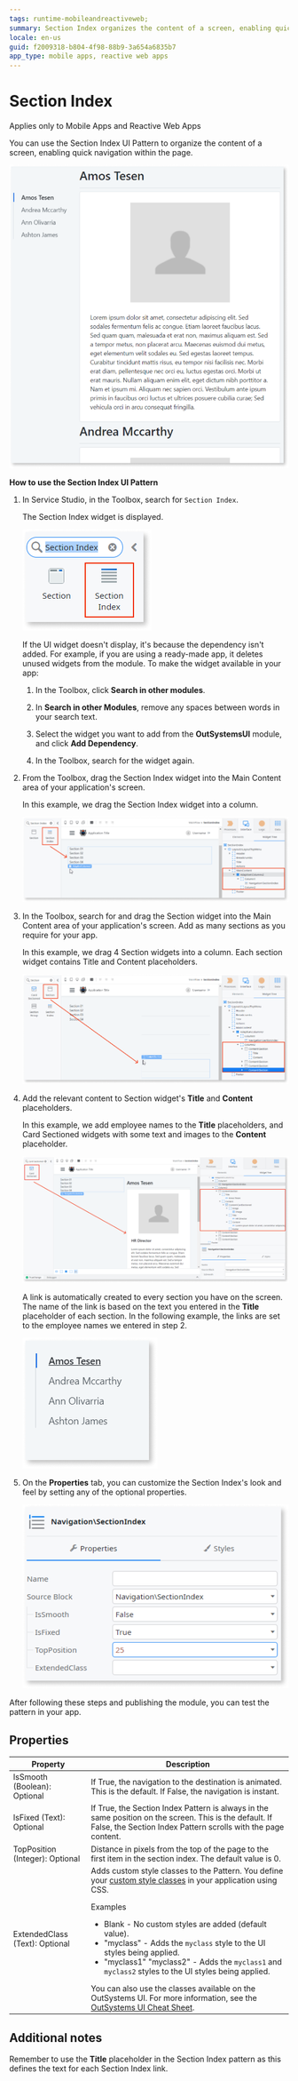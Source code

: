 ```yaml
---
tags: runtime-mobileandreactiveweb;
summary: Section Index organizes the content of a screen, enabling quick navigation within the page.
locale: en-us
guid: f2009318-b804-4f98-88b9-3a654a6835b7
app_type: mobile apps, reactive web apps
---
```


# Section Index

<div class="info" markdown="1">

Applies only to Mobile Apps and Reactive Web Apps

</div>

You can use the Section Index UI Pattern to organize the content of a screen, enabling quick navigation within the page.

![](<images/sectionindex-7-ss.png>)

**How to use the Section Index UI Pattern**

1. In Service Studio, in the Toolbox, search for `Section Index`.

    The Section Index widget is displayed.

    ![](<images/sectionindex-8-ss.png>)

    If the UI widget doesn't display, it's because the dependency isn't added. For example, if you are using a ready-made app, it deletes unused widgets from the module. To make the widget available in your app:

    1. In the Toolbox, click **Search in other modules**.

    1. In **Search in other Modules**, remove any spaces between words in your search text.
    
    1. Select the widget you want to add from the **OutSystemsUI** module, and click **Add Dependency**. 
    
    1. In the Toolbox, search for the widget again.

1. From the Toolbox, drag the Section Index widget into the Main Content area of your application's screen.

    In this example, we drag the Section Index widget into a column. 

    ![](<images/sectionindex-1-ss.png?width=800>)

1. In the Toolbox, search for and drag the Section widget into the Main Content area of your application's screen. Add as many sections as you require for your app.

    In this example, we drag 4 Section widgets into a column. Each section widget contains Title and Content placeholders. 

    ![](<images/sectionindex-2-ss.png?width=800>)

1. Add the relevant content to Section widget's **Title** and **Content** placeholders.

    In this example, we add employee names to the **Title** placeholders, and Card Sectioned widgets with some text and images to the **Content** placeholder.

    ![](<images/sectionindex-3-ss.png?width=800>)

    A link is automatically created to every section you have on the screen. The name of the link is based on the text you entered in the **Title** placeholder of each section. In the following example, the links are set to the employee names we entered in step 2.

    ![](<images/sectionindex-4-ss.png>)

1. On the **Properties** tab, you can customize the Section Index's look and feel by setting any of the optional properties.

    ![](<images/sectionindex-5-ss.png>)

After following these steps and publishing the module, you can test the pattern in your app.

## Properties

| **Property** |  **Description** |
|---|---|
| IsSmooth (Boolean): Optional  |  If True, the navigation to the destination is animated. This is the default. If False, the navigation is instant. |
| IsFixed (Text): Optional  | If True, the Section Index Pattern is always in the same position on the screen. This is the default. If False, the Section Index Pattern scrolls with the page content. |
| TopPosition (Integer): Optional  |  Distance in pixels from the top of the page to the first item in the section index. The default value is 0. |
| ExtendedClass (Text): Optional | Adds custom style classes to the Pattern. You define your [custom style classes](../../../../../develop/ui/look-feel/css.md) in your application using CSS. <p>Examples <ul><li>Blank - No custom styles are added (default value).</li><li>"myclass" - Adds the ``myclass`` style to the UI styles being applied.</li><li>"myclass1" "myclass2" - Adds the ``myclass1`` and ``myclass2`` styles to the UI styles being applied.</li></ul></p>You can also use the classes available on the OutSystems UI. For more information, see the [OutSystems UI Cheat Sheet](https://outsystemsui.outsystems.com/OutSystemsUIWebsite/CheatSheet). |
  
## Additional notes

Remember to use the **Title** placeholder in the Section Index pattern as this defines the text for each Section Index link.

